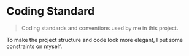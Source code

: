 # **Coding Standard**

>Coding standards and conventions used by me in this project.

To make the project structure and code look more elegant, I put some constraints on myself.